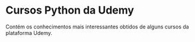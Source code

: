 # Cursos Python da Udemy

Contém os conhecimentos mais interessantes obtidos de alguns cursos da plataforma Udemy.

